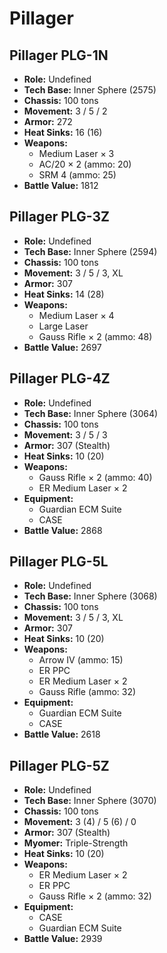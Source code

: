 # Pillager
## Pillager PLG-1N
- **Role:** Undefined
- **Tech Base:** Inner Sphere (2575)
- **Chassis:** 100 tons
- **Movement:** 3 / 5 / 2
- **Armor:** 272
- **Heat Sinks:** 16 (16)
- **Weapons:**
  - Medium Laser × 3
  - AC/20 × 2 (ammo: 20)
  - SRM 4 (ammo: 25)
- **Battle Value:** 1812

## Pillager PLG-3Z
- **Role:** Undefined
- **Tech Base:** Inner Sphere (2594)
- **Chassis:** 100 tons
- **Movement:** 3 / 5 / 3, XL
- **Armor:** 307
- **Heat Sinks:** 14 (28)
- **Weapons:**
  - Medium Laser × 4
  - Large Laser
  - Gauss Rifle × 2 (ammo: 48)
- **Battle Value:** 2697

## Pillager PLG-4Z
- **Role:** Undefined
- **Tech Base:** Inner Sphere (3064)
- **Chassis:** 100 tons
- **Movement:** 3 / 5 / 3
- **Armor:** 307 (Stealth)
- **Heat Sinks:** 10 (20)
- **Weapons:**
  - Gauss Rifle × 2 (ammo: 40)
  - ER Medium Laser × 2
- **Equipment:**
  - Guardian ECM Suite
  - CASE
- **Battle Value:** 2868

## Pillager PLG-5L
- **Role:** Undefined
- **Tech Base:** Inner Sphere (3068)
- **Chassis:** 100 tons
- **Movement:** 3 / 5 / 3, XL
- **Armor:** 307
- **Heat Sinks:** 10 (20)
- **Weapons:**
  - Arrow IV (ammo: 15)
  - ER PPC
  - ER Medium Laser × 2
  - Gauss Rifle (ammo: 32)
- **Equipment:**
  - Guardian ECM Suite
  - CASE
- **Battle Value:** 2618

## Pillager PLG-5Z
- **Role:** Undefined
- **Tech Base:** Inner Sphere (3070)
- **Chassis:** 100 tons
- **Movement:** 3 (4) / 5 (6) / 0
- **Armor:** 307 (Stealth)
- **Myomer:** Triple-Strength
- **Heat Sinks:** 10 (20)
- **Weapons:**
  - ER Medium Laser × 2
  - ER PPC
  - Gauss Rifle × 2 (ammo: 32)
- **Equipment:**
  - CASE
  - Guardian ECM Suite
- **Battle Value:** 2939

